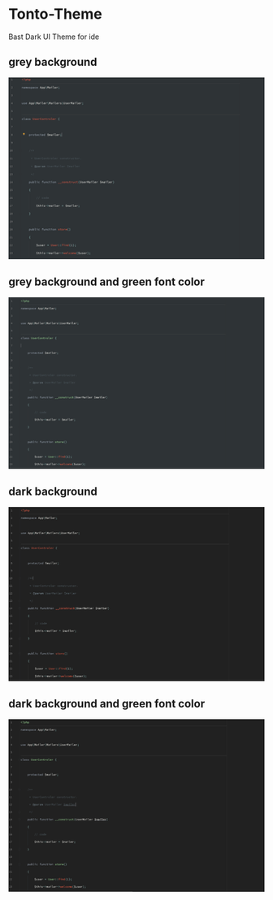 # Tonto-Theme
Bast  Dark UI Theme for ide

## grey background

![](./images/grey.png)

## grey background and green font color

![](./images/grey-font-green.png)

## dark background

![](./images/dark.png)

## dark background and green font color

![](./images/dark-font-green.png)
